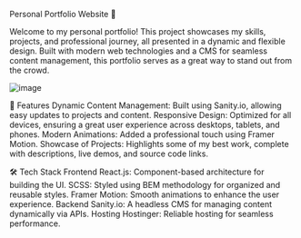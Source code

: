 Personal Portfolio Website 🌟

Welcome to my personal portfolio! This project showcases my skills, projects, and professional journey, all presented in a dynamic and flexible design. Built with modern web technologies and a CMS for seamless content management, this portfolio serves as a great way to stand out from the crowd.

![image](https://github.com/user-attachments/assets/9650abd3-0231-4cc7-9f28-539f4abb426e)

🚀 Features
Dynamic Content Management: Built using Sanity.io, allowing easy updates to projects and content.
Responsive Design: Optimized for all devices, ensuring a great user experience across desktops, tablets, and phones.
Modern Animations: Added a professional touch using Framer Motion.
Showcase of Projects: Highlights some of my best work, complete with descriptions, live demos, and source code links.

🛠️ Tech Stack
Frontend
React.js: Component-based architecture for building the UI.
SCSS: Styled using BEM methodology for organized and reusable styles.
Framer Motion: Smooth animations to enhance the user experience.
Backend
Sanity.io: A headless CMS for managing content dynamically via APIs.
Hosting
Hostinger: Reliable hosting for seamless performance.


